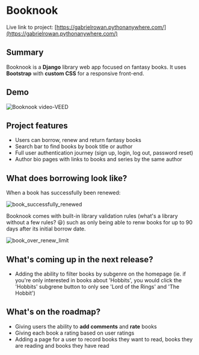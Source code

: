 # Booknook

Live link to project: [https://gabrielrowan.pythonanywhere.com/](https://gabrielrowan.pythonanywhere.com/)


## Summary

Booknook is a **Django** library web app focused on fantasy books. It uses **Bootstrap** with **custom CSS** for a responsive front-end.

## Demo

![Booknook video-VEED](https://github.com/user-attachments/assets/01399a1f-3e38-4857-aab6-4c412ae1cedc)

## Project features
- Users can borrow, renew and return fantasy books
- Search bar to find books by book title or author
- Full user authentication journey (sign up, login, log out, password reset)
- Author bio pages with links to books and series by the same author

## What does borrowing look like?

When a book has successfully been renewed:

![book_successfully_renewed](https://github.com/user-attachments/assets/f2bca456-2508-4ae2-a091-20c813cc477c)

Booknook comes with built-in library validation rules (what's a library without a few rules? :smiley:) such as only being able to renw books for up to 90 days after its initial borrow date.

![book_over_renew_limit](https://github.com/user-attachments/assets/9be71c36-96f2-4bed-b282-3a4c32ff1dfd)


## What's coming up in the next release?

- Adding the ability to filter books by subgenre on the homepage (ie. if you're only interested in books about 'Hobbits', you would click the 'Hobbits' subgrene button to only see 'Lord of the Rings' and 'The Hobbit')

## What's on the roadmap?

- Giving users the ability to **add comments** and **rate** books
- Giving each book a rating based on user ratings
- Adding a page for a user to record books they want to read, books they are reading and books they have read




